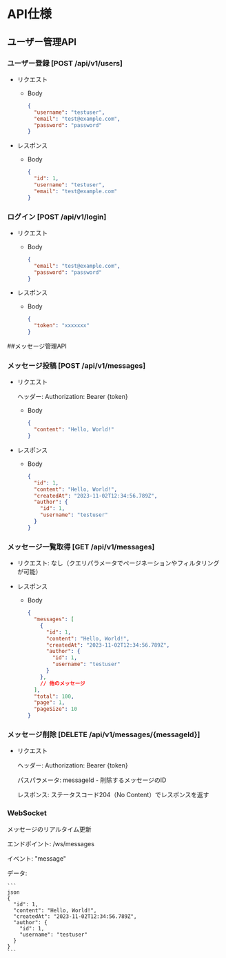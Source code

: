 # API仕様

## ユーザー管理API

### ユーザー登録 [POST /api/v1/users]

+ リクエスト

  + Body

    ```json
    {
      "username": "testuser",
      "email": "test@example.com",
      "password": "password" 
    }
    ```

+ レスポンス

  + Body

    ```json
    {
      "id": 1,
      "username": "testuser",
      "email": "test@example.com"
    }
    ```

### ログイン [POST /api/v1/login]

+ リクエスト

  + Body

    ```json
    {
      "email": "test@example.com",
      "password": "password"
    }
    ```

+ レスポンス

  + Body

    ```json  
    {
      "token": "xxxxxxx" 
    }
    ```

##メッセージ管理API

### メッセージ投稿 [POST /api/v1/messages]

+ リクエスト

  ヘッダー: Authorization: Bearer {token}

  + Body

    ```json
    {
      "content": "Hello, World!"
    }
    ```
    
+ レスポンス

  + Body

    ```json
    {
      "id": 1,
      "content": "Hello, World!",
      "createdAt": "2023-11-02T12:34:56.789Z",
      "author": {
        "id": 1,
        "username": "testuser"
      }
    }
    ```
    
### メッセージ一覧取得 [GET /api/v1/messages]

+ リクエスト: なし（クエリパラメータでページネーションやフィルタリングが可能）

+ レスポンス

  + Body

    ```json
    {
      "messages": [
        {
          "id": 1,
          "content": "Hello, World!",
          "createdAt": "2023-11-02T12:34:56.789Z",
          "author": {
            "id": 1,
            "username": "testuser"
          }
        },
        // 他のメッセージ
      ],
      "total": 100,
      "page": 1,
      "pageSize": 10
    }
    ```

### メッセージ削除 [DELETE /api/v1/messages/{messageId}]

+ リクエスト

  ヘッダー: Authorization: Bearer {token}

  パスパラメータ: messageId - 削除するメッセージのID

  レスポンス: ステータスコード204（No Content）でレスポンスを返す

### WebSocket

  メッセージのリアルタイム更新

  エンドポイント: /ws/messages

  イベント: "message"

  データ:

    ```
    json
    {
      "id": 1,
      "content": "Hello, World!",
      "createdAt": "2023-11-02T12:34:56.789Z",
      "author": {
        "id": 1,
        "username": "testuser"
      }
    }
    ```

